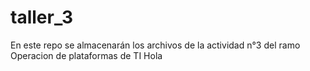 # taller_3
En este repo se almacenarán los archivos de la actividad n°3 del ramo Operacion de plataformas de TI
Hola

